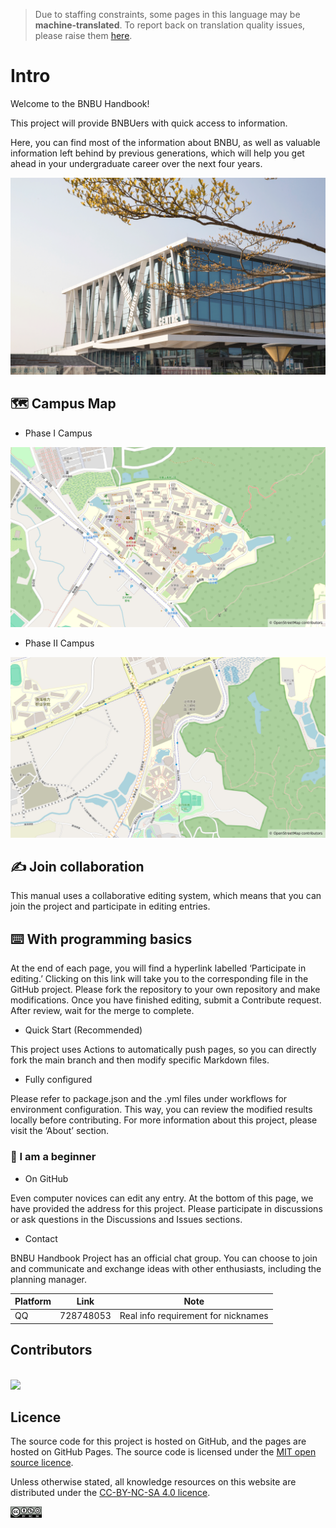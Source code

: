 > Due to staffing constraints, some pages in this language may be **machine-translated**. To report back on translation quality issues, please raise them [here](https://github.com/PhoenixTechProject/BNBUHandbook/issues/new).

# Intro

Welcome to the BNBU Handbook!

This project will provide BNBUers with quick access to information.

Here, you can find most of the information about BNBU, as well as valuable information left behind by previous generations, which will help you get ahead in your undergraduate career over the next four years.

![](../assets/pic/BNBU.png)

## 🗺️ Campus Map
* Phase I Campus

![](../assets/map/one.jpg)

* Phase II Campus

![](../assets/map/two.jpg)

## ✍️ Join collaboration

This manual uses a collaborative editing system, which means that you can join the project and participate in editing entries.

## ⌨️ With programming basics

At the end of each page, you will find a hyperlink labelled ‘Participate in editing.’ Clicking on this link will take you to the corresponding file in the GitHub project. Please fork the repository to your own repository and make modifications. Once you have finished editing, submit a Contribute request. After review, wait for the merge to complete.

* Quick Start (Recommended)

This project uses Actions to automatically push pages, so you can directly fork the main branch and then modify specific Markdown files.

* Fully configured

Please refer to package.json and the .yml files under workflows for environment configuration. This way, you can review the modified results locally before contributing. For more information about this project, please visit the ‘About’ section.

### 🔰 I am a beginner

* On GitHub

Even computer novices can edit any entry. At the bottom of this page, we have provided the address for this project. Please participate in discussions or ask questions in the Discussions and Issues sections.

* Contact

BNBU Handbook Project has an official chat group. You can choose to join and communicate and exchange ideas with other enthusiasts, including the planning manager.

| Platform | Link | Note |
|-----|-----|-----|
| QQ | 728748053 | Real info requirement for nicknames |

## Contributors

<a href="https://github.com/PhoenixTechProject/BNBUHandbook/graphs/contributors">
  <br><img src="https://contributors-img.web.app/image?repo=PhoenixTechProject/BNBUHandbook" />
</a>

## Licence

The source code for this project is hosted on GitHub, and the pages are hosted on GitHub Pages. The source code is licensed under the [MIT open source licence](https://mit-license.org/).

Unless otherwise stated, all knowledge resources on this website are distributed under the [CC-BY-NC-SA 4.0 licence](https://creativecommons.org/licenses/by-nc-sa/4.0/).

<img src=../assets/icon/rect-by-nc-sa.png width=10% />
